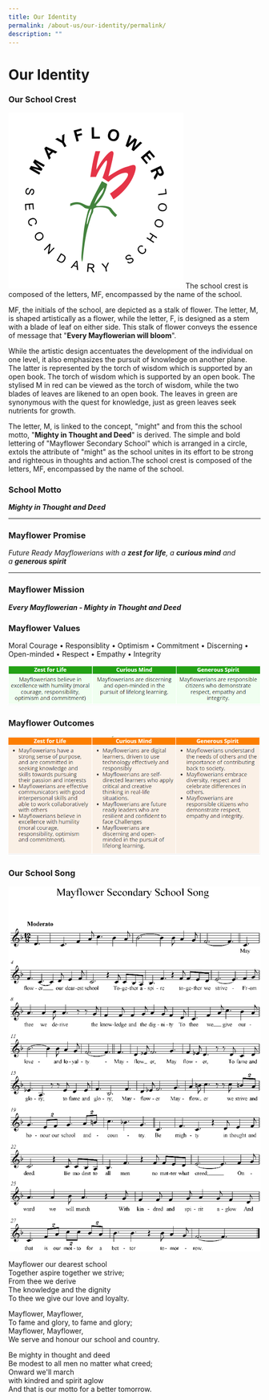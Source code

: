 ```yaml
---
title: Our Identity
permalink: /about-us/our-identity/permalink/
description: ""
---
```

Our Identity
============

### Our School Crest
![](/images/crest.svg)
The school crest is composed of the letters, MF, encompassed by the name of the school.

MF, the initials of the school, are depicted as a stalk of flower. The letter, M, is shaped artistically as a flower, while the letter, F, is designed as a stem with a blade of leaf on either side. This stalk of flower conveys the essence of message that "**Every Mayflowerian will bloom**".

While the artistic design accentuates the development of the individual on one level, it also emphasizes the pursuit of knowledge on another plane. The latter is represented by the torch of wisdom which is supported by an open book. The torch of wisdom which is supported by an open book. The stylised M in red can be viewed as the torch of wisdom, while the two blades of leaves are likened to an open book. The leaves in green are synonymous with the quest for knowledge, just as green leaves seek nutrients for growth.

The letter, M, is linked to the concept, "might" and from this the school motto, "**Mighty in Thought and Deed**" is derived. The simple and bold lettering of "Mayflower Secondary School" which is arranged in a circle, extols the attribute of "might" as the school unites in its effort to be strong and righteous in thoughts and action.The school crest is composed of the letters, MF, encompassed by the name of the school.

### School Motto

_**Mighty in Thought and Deed**_  

-----------------------------------

  

###   

### Mayflower Promise

_Future Ready Mayflowerians with_ _a **zest for life**,_ _a **curious mind** and a **generous spirit**_  

----------------------------------------------------------------------------------------------------------

  

### Mayflower Mission

_**Every Mayflowerian - Mighty in Thought and Deed**_

### Mayflower Values

Moral Courage • Responsiblity • Optimism • Commitment • Discerning • Open-minded • Respect • Empathy • Integrity

![](/images/values.png)

### Mayflower Outcomes

![](/images/outcomes.png)

### Our School Song

![](/images/song.png)

Mayflower our dearest school  
Together aspire together we strive;   
From thee we derive  
The knowledge and the dignity  
To thee we give our love and loyalty.

Mayflower, Mayflower,  
To fame and glory, to fame and glory;  
Mayflower, Mayflower,  
We serve and honour our school and country.

Be mighty in thought and deed  
Be modest to all men no matter what creed;  
Onward we'll march  
with kindred and spirit aglow  
And that is our motto for a better tomorrow.